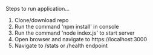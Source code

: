 Steps to run application...

1) Clone/download repo
2) Run the command 'npm install' in console
3) Run the command 'node index.js' to start server
3) Open browser and navigate to https://localhost:3000
4) Navigate to /stats or /health endpoint

